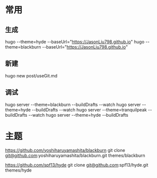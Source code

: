 
# 常用
## 生成
hugo --theme=hyde --baseUrl="https://JasonLiu798.github.io"
hugo --theme=blackburn --baseUrl="https://JasonLiu798.github.io"


## 新建
hugo new post/useGit.md


## 调试
hugo server --theme=blackburn --buildDrafts --watch
hugo server --theme=hyde --buildDrafts --watch
hugo server --theme=tranquilpeak --buildDrafts --watch
hugo server --theme=hyde --buildDrafts


# 主题
https://github.com/yoshiharuyamashita/blackburn
git clone git@github.com:yoshiharuyamashita/blackburn.git themes/blackburn

https://github.com/spf13/hyde
git clone git@github.com:spf13/hyde.git themes/hyde

